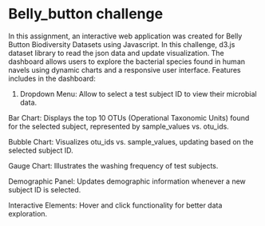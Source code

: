 # Belly_button challenge
In this assignment, an interactive web application was created for Belly Button Biodiversity Datasets using Javascript. In this challenge, d3.js dataset library to read the json data and update visualization. The dashboard allows users to explore the bacterial species found in human navels using dynamic charts and a responsive user interface.
Features includes in the dashboard:
1. Dropdown Menu: Allow to select a test subject ID to view their microbial data.

Bar Chart: Displays the top 10 OTUs (Operational Taxonomic Units) found for the selected subject, represented by sample_values vs. otu_ids.

Bubble Chart: Visualizes otu_ids vs. sample_values, updating based on the selected subject ID.

Gauge Chart: Illustrates the washing frequency of test subjects.

Demographic Panel: Updates demographic information whenever a new subject ID is selected.

Interactive Elements: Hover and click functionality for better data exploration.

